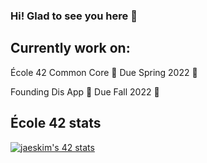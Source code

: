 ### Hi! Glad to see you here 👋 

## Currently work on:

École 42 Common Core 🔘 Due Spring 2022 📆

Founding Dis App 🔘 Due Fall 2022 📆

## École 42 stats

[![jaeskim's 42 stats](https://badge42.herokuapp.com/api/stats/mclown?privacyName=true)](https://github.com/JaeSeoKim/badge42)

<!--
**Mitya-Avadyaev/Mitya-Avadyaev** is a ✨ _special_ ✨ repository because its `README.md` (this file) appears on your GitHub profile.

Here are some ideas to get you started:

- 🔭 I’m currently working on ...
- 🌱 I’m currently learning ...
- 👯 I’m looking to collaborate on ...
- 🤔 I’m looking for help with ...
- 💬 Ask me about ...
- 📫 How to reach me: ...
- 😄 Pronouns: ...
- ⚡ Fun fact: ...
-->
